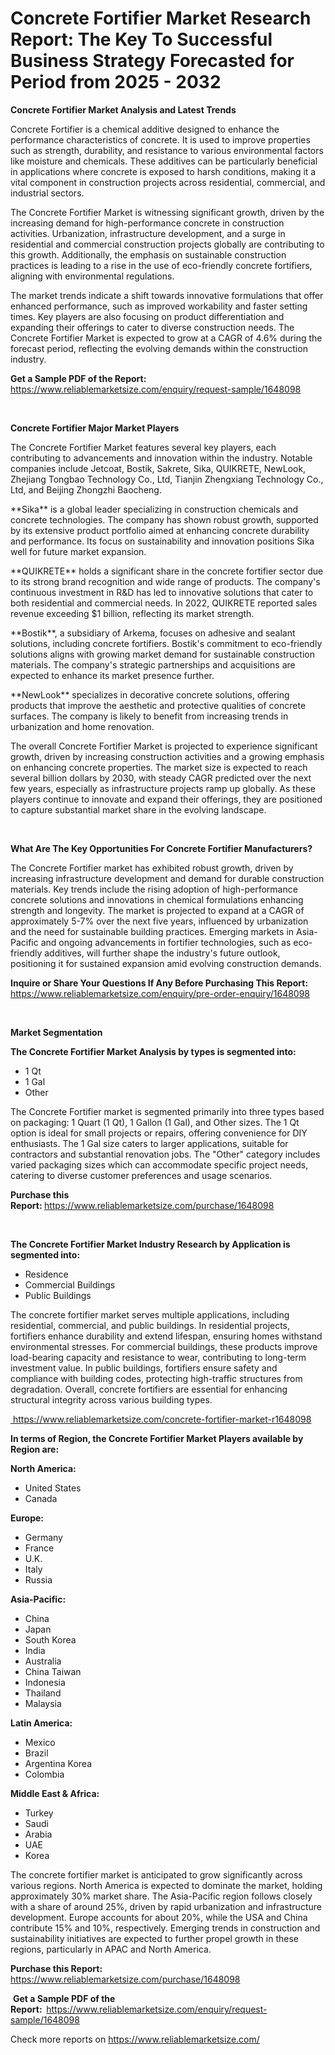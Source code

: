 <p><h1>Concrete Fortifier Market Research Report: The Key To Successful Business Strategy Forecasted for Period from 2025 - 2032</h1></p><p><strong>Concrete Fortifier Market Analysis and Latest Trends</strong></p>
<p><p>Concrete Fortifier is a chemical additive designed to enhance the performance characteristics of concrete. It is used to improve properties such as strength, durability, and resistance to various environmental factors like moisture and chemicals. These additives can be particularly beneficial in applications where concrete is exposed to harsh conditions, making it a vital component in construction projects across residential, commercial, and industrial sectors.</p><p>The Concrete Fortifier Market is witnessing significant growth, driven by the increasing demand for high-performance concrete in construction activities. Urbanization, infrastructure development, and a surge in residential and commercial construction projects globally are contributing to this growth. Additionally, the emphasis on sustainable construction practices is leading to a rise in the use of eco-friendly concrete fortifiers, aligning with environmental regulations.</p><p>The market trends indicate a shift towards innovative formulations that offer enhanced performance, such as improved workability and faster setting times. Key players are also focusing on product differentiation and expanding their offerings to cater to diverse construction needs. The Concrete Fortifier Market is expected to grow at a CAGR of 4.6% during the forecast period, reflecting the evolving demands within the construction industry.</p></p>
<p><strong>Get a Sample PDF of the Report:&nbsp;</strong> <a href="https://www.reliablemarketsize.com/enquiry/request-sample/1648098?utm_campaign=2145&utm_medium=2&utm_source=Github&utm_content=ia&utm_term=30012025&utm_id=concrete-fortifier">https://www.reliablemarketsize.com/enquiry/request-sample/1648098</a></p>
<p>&nbsp;</p>
<p><strong>Concrete Fortifier Major Market Players</strong></p>
<p><p>The Concrete Fortifier Market features several key players, each contributing to advancements and innovation within the industry. Notable companies include Jetcoat, Bostik, Sakrete, Sika, QUIKRETE, NewLook, Zhejiang Tongbao Technology Co., Ltd, Tianjin Zhengxiang Technology Co., Ltd, and Beijing Zhongzhi Baocheng.</p><p>**Sika** is a global leader specializing in construction chemicals and concrete technologies. The company has shown robust growth, supported by its extensive product portfolio aimed at enhancing concrete durability and performance. Its focus on sustainability and innovation positions Sika well for future market expansion.</p><p>**QUIKRETE** holds a significant share in the concrete fortifier sector due to its strong brand recognition and wide range of products. The company's continuous investment in R&D has led to innovative solutions that cater to both residential and commercial needs. In 2022, QUIKRETE reported sales revenue exceeding $1 billion, reflecting its market strength.</p><p>**Bostik**, a subsidiary of Arkema, focuses on adhesive and sealant solutions, including concrete fortifiers. Bostik's commitment to eco-friendly solutions aligns with growing market demand for sustainable construction materials. The company's strategic partnerships and acquisitions are expected to enhance its market presence further.</p><p>**NewLook** specializes in decorative concrete solutions, offering products that improve the aesthetic and protective qualities of concrete surfaces. The company is likely to benefit from increasing trends in urbanization and home renovation.</p><p>The overall Concrete Fortifier Market is projected to experience significant growth, driven by increasing construction activities and a growing emphasis on enhancing concrete properties. The market size is expected to reach several billion dollars by 2030, with steady CAGR predicted over the next few years, especially as infrastructure projects ramp up globally. As these players continue to innovate and expand their offerings, they are positioned to capture substantial market share in the evolving landscape.</p></p>
<p>&nbsp;</p>
<p><strong>What Are The Key Opportunities For Concrete Fortifier Manufacturers?</strong></p>
<p><p>The Concrete Fortifier market has exhibited robust growth, driven by increasing infrastructure development and demand for durable construction materials. Key trends include the rising adoption of high-performance concrete solutions and innovations in chemical formulations enhancing strength and longevity. The market is projected to expand at a CAGR of approximately 5-7% over the next five years, influenced by urbanization and the need for sustainable building practices. Emerging markets in Asia-Pacific and ongoing advancements in fortifier technologies, such as eco-friendly additives, will further shape the industry's future outlook, positioning it for sustained expansion amid evolving construction demands.</p></p>
<p><strong>Inquire or Share Your Questions If Any Before Purchasing This Report:</strong> <a href="https://www.reliablemarketsize.com/enquiry/pre-order-enquiry/1648098?utm_campaign=2145&utm_medium=2&utm_source=Github&utm_content=ia&utm_term=30012025&utm_id=concrete-fortifier">https://www.reliablemarketsize.com/enquiry/pre-order-enquiry/1648098</a></p>
<p>&nbsp;</p>
<p><strong>Market Segmentation</strong></p>
<p><strong>The Concrete Fortifier Market Analysis by types is segmented into:</strong></p>
<p><ul><li>1 Qt</li><li>1 Gal</li><li>Other</li></ul></p>
<p><p>The Concrete Fortifier market is segmented primarily into three types based on packaging: 1 Quart (1 Qt), 1 Gallon (1 Gal), and Other sizes. The 1 Qt option is ideal for small projects or repairs, offering convenience for DIY enthusiasts. The 1 Gal size caters to larger applications, suitable for contractors and substantial renovation jobs. The "Other" category includes varied packaging sizes which can accommodate specific project needs, catering to diverse customer preferences and usage scenarios.</p></p>
<p><strong>Purchase this Report:&nbsp;</strong><a href="https://www.reliablemarketsize.com/purchase/1648098?utm_campaign=2145&utm_medium=2&utm_source=Github&utm_content=ia&utm_term=30012025&utm_id=concrete-fortifier">https://www.reliablemarketsize.com/purchase/1648098</a></p>
<p>&nbsp;</p>
<p><strong>The Concrete Fortifier Market Industry Research by Application is segmented into:</strong></p>
<p><ul><li>Residence</li><li>Commercial Buildings</li><li>Public Buildings</li></ul></p>
<p><p>The concrete fortifier market serves multiple applications, including residential, commercial, and public buildings. In residential projects, fortifiers enhance durability and extend lifespan, ensuring homes withstand environmental stresses. For commercial buildings, these products improve load-bearing capacity and resistance to wear, contributing to long-term investment value. In public buildings, fortifiers ensure safety and compliance with building codes, protecting high-traffic structures from degradation. Overall, concrete fortifiers are essential for enhancing structural integrity across various building types.</p></p>
<p><a href="https://www.reliablemarketsize.com/concrete-fortifier-market-r1648098?utm_campaign=2145&utm_medium=2&utm_source=Github&utm_content=ia&utm_term=30012025&utm_id=concrete-fortifier">&nbsp;https://www.reliablemarketsize.com/concrete-fortifier-market-r1648098</a></p>
<p><strong>In terms of Region, the Concrete Fortifier Market Players available by Region are:</strong></p>
<p>
    <p> <strong> North America: </strong>
        <ul>
            <li>United States</li>
            <li>Canada</li>
        </ul>
        </p> 
    <p> <strong> Europe: </strong>
        <ul>
            <li>Germany</li>
            <li>France</li>
            <li>U.K.</li>
            <li>Italy</li>
            <li>Russia</li>
        </ul>
        </p> 
    <p> <strong> Asia-Pacific: </strong>
        <ul>
            <li>China</li>
            <li>Japan</li>
            <li>South Korea</li>
            <li>India</li>
            <li>Australia</li>
            <li>China Taiwan</li>
            <li>Indonesia</li>
            <li>Thailand</li>
            <li>Malaysia</li>
        </ul>
        </p> 
    <p> <strong> Latin America: </strong>
        <ul>
            <li>Mexico</li>
            <li>Brazil</li>
            <li>Argentina Korea</li>
            <li>Colombia</li>
        </ul>
        </p> 
    <p> <strong> Middle East & Africa: </strong>
        <ul>
            <li>Turkey</li>
            <li>Saudi</li>
            <li>Arabia</li>
            <li>UAE</li>
            <li>Korea</li>
        </ul>
    </p>
    </p>
<p><p>The concrete fortifier market is anticipated to grow significantly across various regions. North America is expected to dominate the market, holding approximately 30% market share. The Asia-Pacific region follows closely with a share of around 25%, driven by rapid urbanization and infrastructure development. Europe accounts for about 20%, while the USA and China contribute 15% and 10%, respectively. Emerging trends in construction and sustainability initiatives are expected to further propel growth in these regions, particularly in APAC and North America.</p></p>
<p><strong>Purchase this Report: </strong><a href="https://www.reliablemarketsize.com/purchase/1648098?utm_campaign=2145&utm_medium=2&utm_source=Github&utm_content=ia&utm_term=30012025&utm_id=concrete-fortifier">https://www.reliablemarketsize.com/purchase/1648098</a></p>
<p>&nbsp;<strong>Get a Sample PDF of the Report:&nbsp;&nbsp;</strong><a href="https://www.reliablemarketsize.com/enquiry/request-sample/1648098?utm_campaign=2145&utm_medium=2&utm_source=Github&utm_content=ia&utm_term=30012025&utm_id=concrete-fortifier">https://www.reliablemarketsize.com/enquiry/request-sample/1648098</a></p>
<p><strong></strong></p>
<p>Check more reports on <a href="https://www.reliablemarketsize.com/?utm_campaign=2145&utm_medium=2&utm_source=Github&utm_content=ia&utm_term=30012025&utm_id=concrete-fortifier">https://www.reliablemarketsize.com/</a></p>